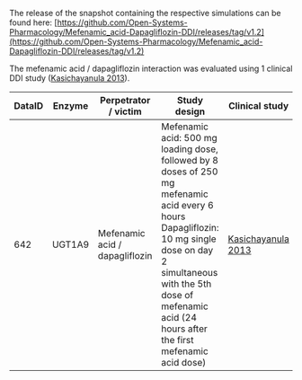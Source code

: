The release of the snapshot containing the respective simulations can be found here:
[https://github.com/Open-Systems-Pharmacology/Mefenamic_acid-Dapagliflozin-DDI/releases/tag/v1.2](https://github.com/Open-Systems-Pharmacology/Mefenamic_acid-Dapagliflozin-DDI/releases/tag/v1.2)

The mefenamic acid / dapagliflozin interaction was evaluated using 1 clinical DDI study ([Kasichayanula 2013](#4-references)).



| DataID | Enzyme | Perpetrator / victim           | Study design                                                 | Clinical study                      |
| ------ | ------ | ------------------------------ | ------------------------------------------------------------ | ----------------------------------- |
| 642    | UGT1A9 | Mefenamic acid / dapagliflozin | Mefenamic acid: 500 mg loading dose, followed by 8 doses of 250 mg mefenamic acid every 6 hours<br />Dapagliflozin: 10 mg single dose on day 2 simultaneous with the 5th dose of mefenamic acid (24 hours after the first mefenamic acid dose) | [Kasichayanula 2013](#4-references) |

